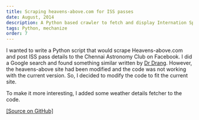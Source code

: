 ```yaml
---
title: Scraping heavens-above.com for ISS passes
date: August, 2014
description: A Python based crawler to fetch and display Internation Space Station pass details for your location
tags: Python, mechanize
order: 7
---
```


I wanted to write a Python script that would scrape Heavens-above.com and post ISS pass details to the Chennai Astronomy Club on Facebook. I did a Google search and found something similar written by [Dr Drang](https://github.com/drdrang/heavens-above). However, the heavens-above site had been modified and the code was not working with the current version. So, I decided to modify the code to fit the current site.

To make it more interesting, I added some weather details fetcher to the code.

[[Source on GitHub]](https://github.com/astronomersiva/heavens-above/)
